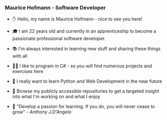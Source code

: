 ### Maurice Hofmann - Software Developer

- ✋ Hello, my name is Maurice Hofmann - nice to see you here!
- 🎓 I am 22 years old and currently in an apprenticeship to become a passionate professional software developer.
- 📚 I'm always interested in learning new stuff and sharing these things with all
- 👨‍💻 I like to program in C# - so you will find numerous projects and exercises here
- 🐍 I really want to learn Python and Web Development in the near future
- 👀 Browse my publicly accessible repositories to get a targeted insight into what I'm working on and what I enjoy

- 📖 "Develop a passion for learning. If you do, you will never cease to grow" - <i>Anthony J.D'Angelo</i>
